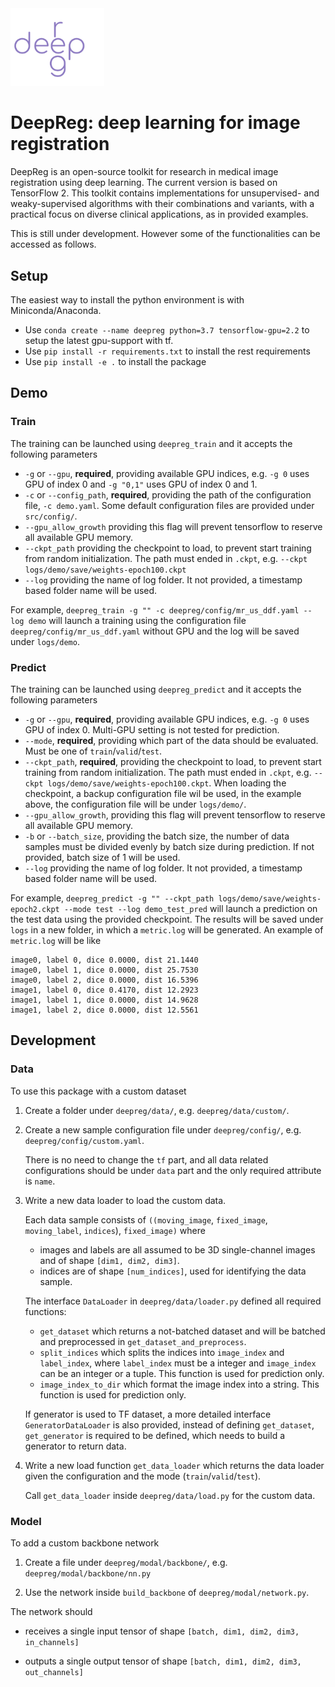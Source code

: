 <img src="./deepreg_logo_purple.svg" alt="deepreg_logo" title="DeepReg" width="150" />  

# DeepReg: deep learning for image registration

DeepReg is an open-source toolkit for research in medical image registration using deep learning. The current version is based on TensorFlow 2. This toolkit contains implementations for unsupervised- and weaky-supervised algorithms with their combinations and variants, with a practical focus on diverse clinical applications, as in provided examples.

This is still under development. However some of the functionalities can be accessed as follows.

## Setup

The easiest way to install the python environment is with Miniconda/Anaconda.
- Use `conda create --name deepreg python=3.7 tensorflow-gpu=2.2` to setup the latest gpu-support with tf.
- Use `pip install -r requirements.txt` to install the rest requirements
- Use `pip install -e .` to install the package

## Demo

### Train

The training can be launched using `deepreg_train` and it accepts the following parameters
- `-g` or `--gpu`, **required**, providing available GPU indices, e.g. `-g 0` uses GPU of index 0 and `-g "0,1"` uses GPU of index 0 and 1.
- `-c` or `--config_path`, **required**, providing the path of the configuration file, `-c demo.yaml`. Some default configuration files are provided under `src/config/`.
- `--gpu_allow_growth` providing this flag will prevent tensorflow to reserve all available GPU memory.
- `--ckpt_path` providing the checkpoint to load, to prevent start training from random initialization. The path must ended in `.ckpt`, e.g. `--ckpt logs/demo/save/weights-epoch100.ckpt`
- `--log` providing the name of log folder. It not provided, a timestamp based folder name will be used.

For example, `deepreg_train -g "" -c deepreg/config/mr_us_ddf.yaml --log demo` will launch a training using the configuration file `deepreg/config/mr_us_ddf.yaml` without GPU and the log will be saved under `logs/demo`.

### Predict

The training can be launched using `deepreg_predict` and it accepts the following parameters
- `-g` or `--gpu`, **required**, providing available GPU indices, e.g. `-g 0` uses GPU of index 0. Multi-GPU setting is not tested for prediction.
- `--mode`, **required**, providing which part of the data should be evaluated. Must be one of `train`/`valid`/`test`.
- `--ckpt_path`, **required**, providing the checkpoint to load, to prevent start training from random initialization. The path must ended in `.ckpt`, e.g. `--ckpt logs/demo/save/weights-epoch100.ckpt`. When loading the checkpoint, a backup configuration file wil be used, in the example above, the configuration file will be under `logs/demo/`. 
- `--gpu_allow_growth`, providing this flag will prevent tensorflow to reserve all available GPU memory.
- `-b` or `--batch_size`, providing the batch size, the number of data samples must be divided evenly by batch size during prediction. If not provided, batch size of 1 will be used.
- `--log` providing the name of log folder. It not provided, a timestamp based folder name will be used.

For example, `deepreg_predict -g "" --ckpt_path logs/demo/save/weights-epoch2.ckpt --mode test --log demo_test_pred` will launch a prediction on the test data using the provided checkpoint. The results will be saved under `logs` in a new folder, in which a `metric.log` will be generated. An example of `metric.log` will be like

```
image0, label 0, dice 0.0000, dist 21.1440
image0, label 1, dice 0.0000, dist 25.7530
image0, label 2, dice 0.0000, dist 16.5396
image1, label 0, dice 0.4170, dist 12.2923
image1, label 1, dice 0.0000, dist 14.9628
image1, label 2, dice 0.0000, dist 12.5561
```

## Development

### Data

To use this package with a custom dataset

1. Create a folder under `deepreg/data/`, e.g. `deepreg/data/custom/`.

2. Create a new sample configuration file under `deepreg/config/`, e.g. `deepreg/config/custom.yaml`.

   There is no need to change the `tf` part, and all data related configurations should be under `data` part 
   and the only required attribute is `name`. 

3. Write a new data loader to load the custom data.

    Each data sample consists of `((moving_image`, `fixed_image`, `moving_label`, `indices`), `fixed_image)` where

    - images and labels are all assumed to be 3D single-channel images and of shape `[dim1, dim2, dim3]`.
    - indices are of shape `[num_indices]`, used for identifying the data sample. 

    The interface `DataLoader` in `deepreg/data/loader.py` defined all required functions:
    - `get_dataset` which returns a not-batched dataset and will be batched and preprocessed in `get_dataset_and_preprocess`.
    - `split_indices` which splits the indices into `image_index` and `label_index`,
        where `label_index` must be a integer and `image_index` can be an integer or a tuple. This function is used for prediction only.
    - `image_index_to_dir` which format the image index into a string. This function is used for prediction only.
     
    If generator is used to TF dataset, a more detailed interface `GeneratorDataLoader` is also provided,
    instead of defining `get_dataset`, `get_generator` is required to be defined, which needs to build a generator to return data.
   
4. Write a new load function `get_data_loader` which returns the data loader given the configuration and the mode (`train`/`valid`/`test`).

   Call `get_data_loader` inside `deepreg/data/load.py` for the custom data.

### Model

To add a custom backbone network

1. Create a file under `deepreg/modal/backbone/`, e.g. `deepreg/modal/backbone/nn.py`

2. Use the network inside `build_backbone` of `deepreg/modal/network.py`.

The network should

- receives a single input tensor of shape `[batch, dim1, dim2, dim3, in_channels]`

- outputs a single output tensor of shape `[batch, dim1, dim2, dim3, out_channels]`

